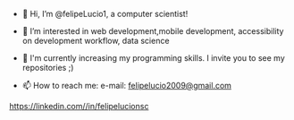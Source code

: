 - 👋 Hi, I’m @felipeLucio1, a computer scientist!
- 👀 I’m interested in web development,mobile development, accessibility on development workflow, data science
- 🌱 I'm currently increasing my programming skills. I invite you to see my repositories ;)

- 📫 How to reach me:
e-mail: felipelucio2009@gmail.com 

https://linkedin.com//in/felipelucionsc

<!---
felipeLucio1/felipeLucio1 is a ✨ special ✨ repository because its `README.md` (this file) appears on your GitHub profile.
You can click the Preview link to take a look at your changes.
--->
